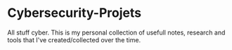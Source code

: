 # Cybersecurity-Projets
All stuff cyber.
This is my personal collection of usefull notes, research and tools that I've created/collected over the time.
